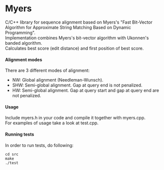 # Myers

C/C++ library for sequence alignment based on Myers's "Fast Bit-Vector Algorithm for Approximate String Matching Based on Dynamic Programming".  
Implementation combines Myers's bit-vector algorithm with Ukonnen's banded algorithm.  
Calculates best score (edit distance) and first position of best score.  


#### Alignment modes
There are 3 different modes of alignment:
* NW: Global alignment (Needleman-Wunsch).
* SHW: Semi-global alignment. Gap at query end is not penalized.
* HW: Semi-global alignment. Gap at query start and gap at query end are not penalized.


#### Usage
Include myers.h in your code and compile it together with myers.cpp.  
For examples of usage take a look at test.cpp.


#### Running tests
In order to run tests, do following:

    cd src
    make
    ./test

